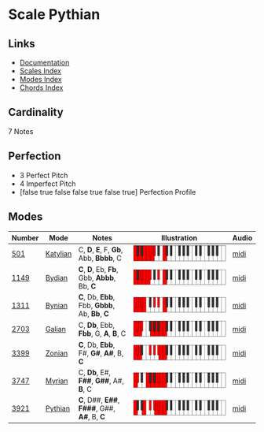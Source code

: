 # Scale Pythian

## Links

- [Documentation](index.md)
- [Scales Index](Scales.md)
- [Modes Index](Modes.md)
- [Chords Index](Chords.md)

## Cardinality

7 Notes

## Perfection

- 3 Perfect Pitch
- 4 Imperfect Pitch
- [false true false false true false true] Perfection Profile

## Modes

| Number | Mode | Notes | Illustration | Audio |
|--------|------|-------|--------------|-------|
| [501](https://ianring.com/musictheory/scales/501) | [Katylian](ModeKatylian.md) | C, **D**, **E**, F, **Gb**, Abb, **Bbbb**, C | ![CNaturalKatylian](ModeCNaturalKatylian.png) | [midi](https://github.com/edipermadi/music/blob/main/docs/ModeCNaturalKatylian.mid?raw=true) | 
| [1149](https://ianring.com/musictheory/scales/1149) | [Bydian](ModeBydian.md) | **C**, **D**, Eb, **Fb**, Gbb, **Abbb**, Bb, **C** | ![CNaturalBydian](ModeCNaturalBydian.png) | [midi](https://github.com/edipermadi/music/blob/main/docs/ModeCNaturalBydian.mid?raw=true) | 
| [1311](https://ianring.com/musictheory/scales/1311) | [Bynian](ModeBynian.md) | **C**, Db, **Ebb**, Fbb, **Gbbb**, Ab, **Bb**, **C** | ![CNaturalBynian](ModeCNaturalBynian.png) | [midi](https://github.com/edipermadi/music/blob/main/docs/ModeCNaturalBynian.mid?raw=true) | 
| [2703](https://ianring.com/musictheory/scales/2703) | [Galian](ModeGalian.md) | C, **Db**, Ebb, **Fbb**, G, **A**, **B**, C | ![CNaturalGalian](ModeCNaturalGalian.png) | [midi](https://github.com/edipermadi/music/blob/main/docs/ModeCNaturalGalian.mid?raw=true) | 
| [3399](https://ianring.com/musictheory/scales/3399) | [Zonian](ModeZonian.md) | **C**, Db, **Ebb**, F#, **G#**, **A#**, B, **C** | ![CNaturalZonian](ModeCNaturalZonian.png) | [midi](https://github.com/edipermadi/music/blob/main/docs/ModeCNaturalZonian.mid?raw=true) | 
| [3747](https://ianring.com/musictheory/scales/3747) | [Myrian](ModeMyrian.md) | C, **Db**, E#, **F##**, **G##**, A#, **B**, C | ![CNaturalMyrian](ModeCNaturalMyrian.png) | [midi](https://github.com/edipermadi/music/blob/main/docs/ModeCNaturalMyrian.mid?raw=true) | 
| [3921](https://ianring.com/musictheory/scales/3921) | [Pythian](ModePythian.md) | **C**, D##, **E##**, **F###**, G##, **A#**, B, **C** | ![CNaturalPythian](ModeCNaturalPythian.png) | [midi](https://github.com/edipermadi/music/blob/main/docs/ModeCNaturalPythian.mid?raw=true) | 
